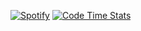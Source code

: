 [![Spotify](https://novatorem.vercel.app/api/spotify?background_color=0d1117&border_color=ffffff)](https://open.spotify.com/user/1yo923n5d4jrppnmmvbc2mlmh)
[![Code Time Stats](https://github-readme-stats.vercel.app/api/wakatime?username=bork0038&show_icons=true&bg_color=0D1117&hide_border=true&text_color=fff&title_color=fff)]()
<br />
